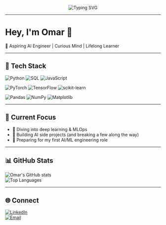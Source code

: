<!-- Typing Banner -->
<p align="center">
  <img src="https://readme-typing-svg.herokuapp.com?font=Fira+Code&size=22&duration=3000&pause=1000&color=2F81F7&center=true&vCenter=true&width=600&lines=👋+Hey!+I'm+Omar;🚀+AI+Engineer+in+the+Making;💡+Building+%7C+Breaking+%7C+Learning" alt="Typing SVG" />
</p>

---

# Hey, I'm Omar 👋  

🚀 Aspiring AI Engineer | Curious Mind | Lifelong Learner  

---

## 🔧 Tech Stack  

![Python](https://img.shields.io/badge/Python-3776AB?style=for-the-badge&logo=python&logoColor=white)
![SQL](https://img.shields.io/badge/SQL-003B57?style=for-the-badge&logo=postgresql&logoColor=white)
![JavaScript](https://img.shields.io/badge/JavaScript-F7DF1E?style=for-the-badge&logo=javascript&logoColor=black)

![PyTorch](https://img.shields.io/badge/PyTorch-EE4C2C?style=for-the-badge&logo=pytorch&logoColor=white)
![TensorFlow](https://img.shields.io/badge/TensorFlow-FF6F00?style=for-the-badge&logo=tensorflow&logoColor=white)
![scikit-learn](https://img.shields.io/badge/scikit--learn-F7931E?style=for-the-badge&logo=scikitlearn&logoColor=white)

![Pandas](https://img.shields.io/badge/Pandas-150458?style=for-the-badge&logo=pandas&logoColor=white)
![NumPy](https://img.shields.io/badge/NumPy-013243?style=for-the-badge&logo=numpy&logoColor=white)
![Matplotlib](https://img.shields.io/badge/Matplotlib-11557c?style=for-the-badge&logo=plotly&logoColor=white)

---

## 📌 Current Focus  
- 🌱 Diving into deep learning & MLOps  
- 🤖 Building AI side projects (and breaking a few along the way)  
- 🎯 Preparing for my first AI/ML engineering role  

---

## 📊 GitHub Stats  

![Omar's GitHub stats](https://github-readme-stats.vercel.app/api?username=OmarAboZein&show_icons=true&theme=default)  
![Top Languages](https://github-readme-stats.vercel.app/api/top-langs/?username=OmarAboZein&layout=compact&theme=default)  

---

## 🌐 Connect  

[![LinkedIn](https://img.shields.io/badge/LinkedIn-0A66C2?style=for-the-badge&logo=linkedin&logoColor=white)](https://www.linkedin.com/in/YOUR-LINKEDIN/)  
[![Email](https://img.shields.io/badge/Email-D14836?style=for-the-badge&logo=gmail&logoColor=white)](mailto:YOUR_EMAIL@example.com)  

